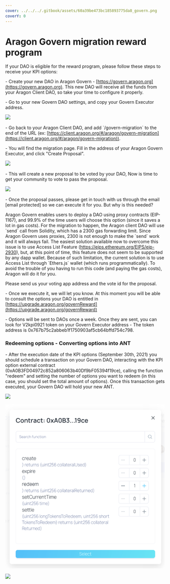 ```yaml
---
cover: ../../../.gitbook/assets/60a39be473bc185893775da8_govern.png
coverY: 0
---
```


# Aragon Govern migration reward program

If your DAO is eligible for the reward program, please follow these steps to receive your KPI options:

\- Create your new DAO in Aragon Govern - [https://govern.aragon.org](https://govern.aragon.org). This new DAO will receive all the funds from your Aragon Client DAO, so take your time to configure it properly.

\- Go to your new Govern DAO settings, and copy your Govern Executor address.

![](https://d33v4339jhl8k0.cloudfront.net/docs/assets/5c98a4fe0428633d2cf3fcf7/images/60fa777664a230081ba182a3/file-xlipS6QpDv.png)

\- Go back to your Aragon Client DAO, and add \`/govern-migration\` to the end of the URL (ex: [https://client.aragon.org/#/aragon/govern-migration](https://client.aragon.org/#/aragon/govern-migration)).

\- You will find the migration page. Fill in the address of your Aragon Govern Executor, and click "Create Proposal".

![](https://d33v4339jhl8k0.cloudfront.net/docs/assets/5c98a4fe0428633d2cf3fcf7/images/6128fc9800c03d6720751cd3/file-A9SuYJnC8G.png)

\- This will create a new proposal to be voted by your DAO, Now is time to get your community to vote to pass the proposal.

![](https://d33v4339jhl8k0.cloudfront.net/docs/assets/5c98a4fe0428633d2cf3fcf7/images/6128fceff886c9486f8dccf4/file-Qkal0jxs7H.png)

\- Once the proposal passes, please get in touch with us through the email \[email protected] so we can execute it for you. But why is this needed?

Aragon Govern enables users to deploy a DAO using proxy contracts (EIP-1167), and 99.9% of the time users will choose this option (since it saves a lot in gas costs). For the migration to happen, the Aragon client DAO will use \`send\` call from Solidity, which has a 2300 gas forwarding limit. Since Aragon Govern uses proxies, 2300 is not enough to make the \`send\` work and it will always fail. The easiest solution available now to overcome this issue is to use Access List Feature (https://eips.ethereum.org/EIPS/eip-2930), but, at this point of time, this feature does not seem to be supported by any dapp wallet. Because of such limitation, the current solution is to use Access List through \`Ethers.js\` wallet (which runs programmatically). To avoid the trouble of you having to run this code (and paying the gas costs), Aragon will do it for you.&#x20;

Please send us your voting app address and the vote id for the proposal.

\- Once we execute it, we will let you know. At this moment you will be able to consult the options your DAO is entitled in  [https://upgrade.aragon.org/governReward](https://upgrade.aragon.org/governReward)

\- Options will be sent to DAOs once a week. Once they are sent, you can look for V2kpi0921 token on your Govern Executor address - The token address is 0x767b75c2abbeb1f1750903af5cb64bffd754c798.

### Redeeming options - Converting options into ANT <a href="#redeeming" id="redeeming"></a>

\- After the execution date of the KPI options (September 30th, 2021) you should schedule a transaction on your Govern DAO, interacting with the KPI option external contract (0xA0B3FD04972c852a806063b40Df9bF05394f19ce), calling the function "redeem" and setting the number of options you want to redeem (in this case, you should set the total amount of options). Once this transaction gets executed, your Govern DAO will hold your new ANT.

![](https://d33v4339jhl8k0.cloudfront.net/docs/assets/5c98a4fe0428633d2cf3fcf7/images/612cdce4f886c9486f8dd38e/file-bjkD5sSiIc.png)

![](../../../.gitbook/assets/file-tDzuo77jcF.png)

![](https://d33v4339jhl8k0.cloudfront.net/docs/assets/5c98a4fe0428633d2cf3fcf7/images/612cdd022b380503dfdec556/file-OePFlv0Gvz.png)

